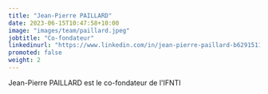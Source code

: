 ```yaml
---
title: "Jean-Pierre PAILLARD"
date: 2023-06-15T10:47:58+10:00
image: "images/team/paillard.jpeg"
jobtitle: "Co-fondateur"
linkedinurl: "https://www.linkedin.com/in/jean-pierre-paillard-b62915114"
promoted: false
weight: 2
---
```


Jean-Pierre PAILLARD est le co-fondateur de l'IFNTI
